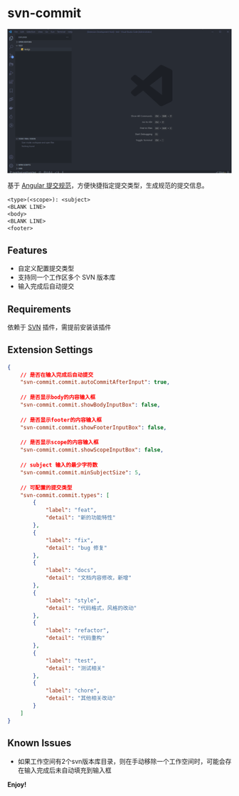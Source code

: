 # svn-commit
![](./svn-commit.gif)

基于 [Angular 提交规范](https://github.com/angular/angular/blob/22b96b9/CONTRIBUTING.md#-commit-message-guidelines)，方便快捷指定提交类型，生成规范的提交信息。

```
<type>(<scope>): <subject>
<BLANK LINE>
<body>
<BLANK LINE>
<footer>
```

## Features

* 自定义配置提交类型
* 支持同一个工作区多个 SVN 版本库
* 输入完成后自动提交

## Requirements

依赖于 [SVN](https://github.com/JohnstonCode/svn-scm) 插件，需提前安装该插件

## Extension Settings

```json
{
    // 是否在输入完成后自动提交
    "svn-commit.commit.autoCommitAfterInput": true,

    // 是否显示body的内容输入框
    "svn-commit.commit.showBodyInputBox": false,

    // 是否显示footer的内容输入框
    "svn-commit.commit.showFooterInputBox": false,

    // 是否显示scope的内容输入框
    "svn-commit.commit.showScopeInputBox": false,

    // subject 输入的最少字符数
    "svn-commit.commit.minSubjectSize": 5,

    // 可配置的提交类型
    "svn-commit.commit.types": [
        {
            "label": "feat",
            "detail": "新的功能特性"
        },
        {
            "label": "fix",
            "detail": "bug 修复"
        },
        {
            "label": "docs",
            "detail": "文档内容修改，新增"
        },
        {
            "label": "style",
            "detail": "代码格式，风格的改动"
        },
        {
            "label": "refactor",
            "detail": "代码重构"
        },
        {
            "label": "test",
            "detail": "测试相关"
        },
        {
            "label": "chore",
            "detail": "其他相关改动"
        }
    ]
}
```

## Known Issues

* 如果工作空间有2个svn版本库目录，则在手动移除一个工作空间时，可能会存在输入完成后未自动填充到输入框

**Enjoy!**
